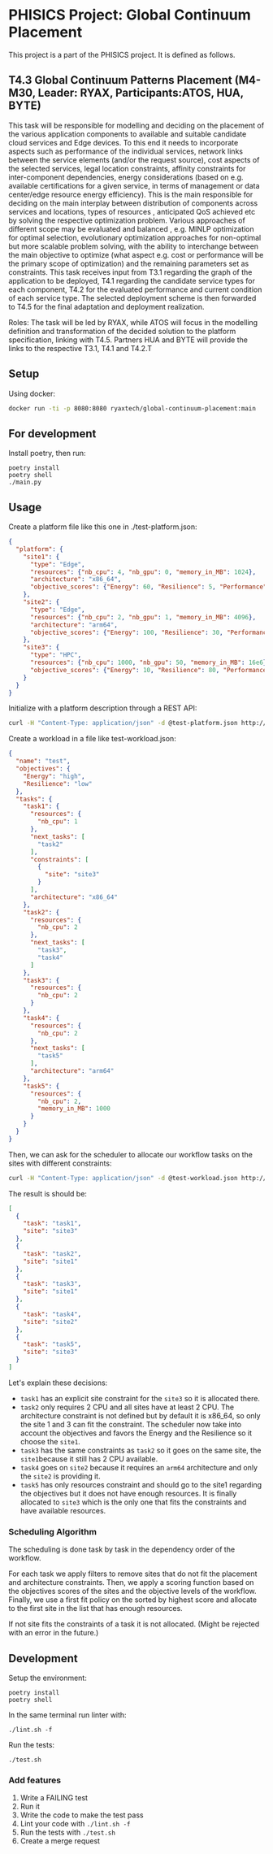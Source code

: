 # PHISICS Project: Global Continuum Placement

This project is a part of the PHISICS project. It is defined as follows.

## T4.3 Global Continuum Patterns Placement (M4-M30, Leader: RYAX, Participants:ATOS, HUA, BYTE)

This task will be responsible for modelling and deciding on the placement of
the various application components to available and suitable candidate cloud
services and Edge devices. To this end it needs to incorporate aspects such as
performance of the individual services, network links between the service
elements (and/or the request source), cost aspects of the selected services,
legal location constraints, affinity constraints for inter-component
dependencies, energy considerations (based on e.g. available certifications for
a given service, in terms of management or data center/edge resource energy
efficiency). This is the main responsible for deciding on the main interplay
between distribution of components across services and locations, types of
resources , anticipated QoS achieved etc by solving the respective optimization
problem. Various approaches of different scope may be evaluated and balanced ,
e.g. MINLP optimization for optimal selection, evolutionary optimization
approaches for non-optimal but more scalable problem solving, with the ability
to interchange between the main objective to optimize (what aspect e.g. cost or
performance will be the primary scope of optimization) and the remaining
parameters set as constraints. This task receives input from T3.1 regarding the
graph of the application to be deployed, T4.1 regarding the candidate service
types for each component, T4.2 for the evaluated performance and current
condition of each service type. The selected deployment scheme is then
forwarded to T4.5 for the final adaptation and deployment realization.

Roles: The task will be led by RYAX, while ATOS will focus in the modelling
definition and transformation of the decided solution to the platform
specification, linking with T4.5. Partners HUA and BYTE will provide the links
to the respective T3.1, T4.1 and T4.2.T

## Setup

Using docker:
```sh
docker run -ti -p 8080:8080 ryaxtech/global-continuum-placement:main
```

## For development

Install poetry, then run:
```
poetry install
poetry shell
./main.py
```

## Usage

Create a platform file like this one in ./test-platform.json:
```json
{
  "platform": {
    "site1": {
      "type": "Edge",
      "resources": {"nb_cpu": 4, "nb_gpu": 0, "memory_in_MB": 1024},
      "architecture": "x86_64",
      "objective_scores": {"Energy": 60, "Resilience": 5, "Performance": 25}
    },
    "site2": {
      "type": "Edge",
      "resources": {"nb_cpu": 2, "nb_gpu": 1, "memory_in_MB": 4096},
      "architecture": "arm64",
      "objective_scores": {"Energy": 100, "Resilience": 30, "Performance": 50}
    },
    "site3": {
      "type": "HPC",
      "resources": {"nb_cpu": 1000, "nb_gpu": 50, "memory_in_MB": 16e6},
      "objective_scores": {"Energy": 10, "Resilience": 80, "Performance": 100}
    }
  }
}
```
Initialize with a platform description through a REST API:
```sh
curl -H "Content-Type: application/json" -d @test-platform.json http://127.0.0.1:8080/init
```

Create a workload in a file like test-workload.json:

```json
{
  "name": "test",
  "objectives": {
    "Energy": "high",
    "Resilience": "low"
  },
  "tasks": {
    "task1": {
      "resources": {
        "nb_cpu": 1
      },
      "next_tasks": [
        "task2"
      ],
      "constraints": [
        {
          "site": "site3"
        }
      ],
      "architecture": "x86_64"
    },
    "task2": {
      "resources": {
        "nb_cpu": 2
      },
      "next_tasks": [
        "task3",
        "task4"
      ]
    },
    "task3": {
      "resources": {
        "nb_cpu": 2
      }
    },
    "task4": {
      "resources": {
        "nb_cpu": 2
      },
      "next_tasks": [
        "task5"
      ],
      "architecture": "arm64"
    },
    "task5": {
      "resources": {
        "nb_cpu": 2,
        "memory_in_MB": 1000
      }
    }
  }
}
```
Then, we can ask for the scheduler to allocate our workflow tasks on the sites with different constraints:
```sh
curl -H "Content-Type: application/json" -d @test-workload.json http://127.0.0.1:8080/schedule
```

The result is should be:
```json
[
  {
    "task": "task1",
    "site": "site3"
  },
  {
    "task": "task2",
    "site": "site1"
  },
  {
    "task": "task3",
    "site": "site1"
  },
  {
    "task": "task4",
    "site": "site2"
  },
  {
    "task": "task5",
    "site": "site3"
  }
]
```

Let's explain these decisions:
- `task1` has an explicit site constraint for the `site3` so it is allocated there.
- `task2` only requires 2 CPU and all sites have at least 2 CPU. The architecture constraint is not defined but by default it is x86_64, so only the site 1 and 3 can fit the constraint. The scheduler now take into account the objectives and favors the Energy and the Resilience so it choose the `site1`.
- `task3` has the same constraints as `task2` so it goes on the same site, the `site1`because it still has 2 CPU available.
- `task4` goes on `site2` because it requires an `arm64` architecture and only the `site2` is providing it.
- `task5` has only resources constraint and should go to the site1 regarding the objectives but it does not have enough resources. It is finally allocated to `site3` which is the only one that fits the constraints and have available resources.

### Scheduling Algorithm

The scheduling is done task by task in the dependency order of the workflow.

For each task we apply filters to remove sites that do not fit the placement and architecture constraints.
Then, we apply a scoring function based on the objectives scores of the sites and the objective levels of the workflow.
Finally, we use a first fit policy on the sorted by highest score and allocate to the first site in the list that has enough resources.

If not site fits the constraints of a task it is not allocated. (Might be rejected with an error in the future.)

## Development

Setup the environment:
```shell
poetry install
poetry shell
```

In the same terminal run linter with:
```shell
./lint.sh -f
```

Run the tests:
```shell
./test.sh
```



### Add features

1. Write a FAILING test
2. Run it
3. Write the code to make the test pass
4. Lint your code with `./lint.sh -f`
5. Run the tests with `./test.sh`
6. Create a merge request

